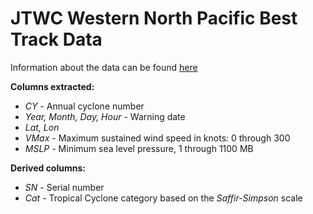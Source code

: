# JTWC Western North Pacific Best Track Data

Information about the data can be found [here](http://www.usno.navy.mil/NOOC/nmfc-ph/RSS/jtwc/best_tracks/wpindex.php)

**Columns extracted:** 
  * *CY* - Annual cyclone number
  * *Year, Month, Day, Hour* - Warning date
  * *Lat, Lon*
  * *VMax* - Maximum sustained wind speed in knots: 0 through 300
  * *MSLP* - Minimum sea level pressure, 1 through 1100 MB

**Derived columns:**
  * *SN* - Serial number
  * *Cat* - Tropical Cyclone category based on the *Saffir-Simpson* scale
